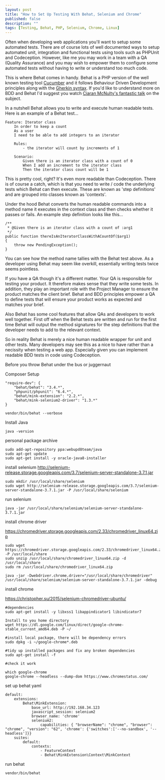 ```yaml
---
layout: post
title: "How to Set Up Testing With Behat, Selenium and Chrome"
published: false
description: ""
tags: [Testing, Behat, PHP, Selenium, Chrome, Linux]
---
```

Often when developing web applications you'll want to setup some automated tests. There are of course lots of well documented ways to setup automated unit, integration and functional tests using tools such as PHPUnit and Codeception. However, like me you may work in a team with a QA (Quality Assurance) and you may wish to empower them to configure some automated tests without having to write or understand too much code.

This is where Behat comes in handy. Behat is a PHP version of the well known testing tool [Cucumber](https://cucumber.io/docs#cucumber-implementations) and it follows Behaviour Driven Development principles along with the [Gherkin syntax](https://github.com/cucumber/cucumber/wiki/Gherkin). If you'd like to understand more on BDD and Behat I'd suggest you watch [Ciaran McNulty's fantastic talk]() on the subject.

In a nutshell Behat allows you to write and execute human readable tests. Here is an example of a Behat test...

```
Feature: Iterator class
    In order to keep a count
    As a user
    I need to be able to add integers to an iterator

    Rules:
        - the iterator will count by increments of 1

    Scenario:
        Given there is an iterator class with a count of 0
        When I add an increment to the iterator class
        Then the iterator class count will be 1
```  

This is pretty cool, right? It's even more readable than Codeception. There is of course a catch, which is that you need to write / code the underlying tests which Behat can then execute. These are known as 'step definitions' and are grouped into classes known as 'contexts'.

Under the hood Behat converts the human readable commands into a method name it executes in the context class and then checks whether it passes or fails. An example step definition looks like this...

```
/**
 * @Given there is an iterator class with a count of :arg1
 */
public function thereIsAnIteratorClassWithACountOf($arg1)
{
    throw new PendingException();
}
```

You can see how the method name tallies with the Behat test above. As a developer using Behat may seem like overkill, essentially writing tests twice seems pointless.

If you have a QA though it's a different matter. Your QA is responsible for testing your product. It therefore makes sense that they write some tests. In addition, they play an important role with the Project Manager to ensure the product matches the client brief. Behat and BDD principles empower a QA to define tests that will ensure your product works as expected and matches your brief.

Also Behat has some cool features that allow QAs and developers to work well together. First off when the Behat tests are written and run for the first time Behat will output the method signatures for the step definitions that the developer needs to add to the relevant context.

So in reality Behat is merely a nice human readable wrapper for unit and other tests. Many developers may see this as a nice to have rather than a necissity when testing a web app. Especially given you can implement readable BDD tests in code using Codeception.

Before you throw Behat under the bus or juggernaut  

Composer Setup
```
"require-dev": {
    "behat/behat": "3.4.*",
    "phpunit/phpunit": "6.4.*",
    "behat/mink-extension": "2.2.*",
    "behat/mink-selenium2-driver": "1.3.*"
}
```

```
vendor/bin/behat --verbose
```

Install Java
```
java -version
```

personal package archive

```
sudo add-apt-repository ppa:webupd8team/java
sudo apt-get update
sudo apt-get install -y oracle-java8-installer
```

install selenium
http://selenium-release.storage.googleapis.com/3.7/selenium-server-standalone-3.7.1.jar

```
sudo mkdir /usr/local/share/selenium
sudo wget http://selenium-release.storage.googleapis.com/3.7/selenium-server-standalone-3.7.1.jar -P /usr/local/share/selenium
```

run selenium

```
java -jar /usr/local/share/selenium/selenium-server-standalone-3.7.1.jar
```

install chrome driver

https://chromedriver.storage.googleapis.com/2.33/chromedriver_linux64.zip

```
sudo wget https://chromedriver.storage.googleapis.com/2.33/chromedriver_linux64.zip -P /usr/local/share
sudo unzip /usr/local/share/chromedriver_linux64.zip -d /usr/local/share
sudo rm /usr/local/share/chromedriver_linux64.zip

java -jar -Dwebdriver.chrome.driver="/usr/local/share/chromedriver" /usr/local/share/selenium/selenium-server-standalone-3.7.1.jar -debug
```

install chrome

https://christopher.su/2015/selenium-chromedriver-ubuntu/

```
#dependencies
sudo apt-get install -y libxss1 libappindicator1 libindicator7

Install to you home directory
wget https://dl.google.com/linux/direct/google-chrome-stable_current_amd64.deb -P ~/

#install local package, there will be dependency errors
sudo dpkg -i ~/google-chrome*.deb

#tidy up installed packages and fix any broken dependencies
sudo apt-get install -f

#check it work

which google-chrome
google-chrome --headless --dump-dom https://www.chromestatus.com/
```


set up behat yaml

```
default:
    extensions:
        Behat\MinkExtension:
            base_url: http://192.168.34.123
            javascript_session: selenium2
            browser_name: 'chrome'
            selenium2:
                capabilities: { "browserName": "chrome", "browser": "chrome", "version": "62", 'chrome': {'switches':['--no-sandbox', '--headless']}}
    suites:
        default:
            contexts:
                - FeatureContext
                - Behat\MinkExtension\Context\MinkContext
```

run behat

```
vendor/bin/behat
```

